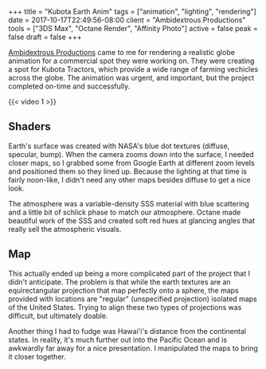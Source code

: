 +++
title = "Kubota Earth Anim"
tags = ["animation", "lighting", "rendering"]
date = 2017-10-17T22:49:56-08:00
client = "Ambidextrous Productions"
tools = ["3DS Max", "Octane Render", "Affinity Photo"]
active = false
peak = false
draft = false
+++

[Ambidextrous Productions](http://www.ambidextrous.net/) came to me for rendering a realistic globe animation for a commercial spot they were working on. They were creating a spot for Kubota Tractors, which provide a wide range of farming vechicles across the globe. The animation was urgent, and important, but the project completed on-time and successfully.

{{< video 1 >}}

## Shaders
Earth's surface was created with NASA's blue dot textures (diffuse, specular, bump). When the camera zooms down into the surface, I needed closer maps, so I grabbed some from Google Earth at different zoom levels and positioned them so they lined up. Because the lighting at that time is fairly noon-like, I didn't need any other maps besides diffuse to get a nice look.

The atmosphere was a variable-density SSS material with blue scattering and a little bit of schlick phase to match our atmosphere. Octane made beautiful work of the SSS and created soft red hues at glancing angles that really sell the atmospheric visuals.

## Map
This actually ended up being a more complicated part of the project that I didn't anticipate. The problem is that while the earth textures are an equirectangular projection that map perfectly onto a sphere, the maps provided with locations are "regular" (unspecified projection) isolated maps of the United States. Trying to align these two types of projections was difficult, but ultimately doable.

Another thing I had to fudge was Hawai'i's distance from the continental states. In reality, it's much further out into the Pacific Ocean and is awkwardly far away for a nice presentation. I manipulated the maps to bring it closer together.
